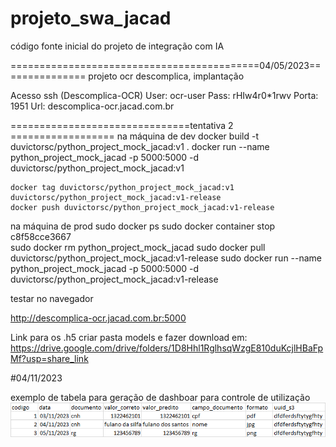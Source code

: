 # projeto_swa_jacad
código fonte inicial do projeto de integração com IA


===========================================04/05/2023===============
projeto ocr descomplica, implantação

Acesso ssh (Descomplica-OCR)
User: ocr-user
Pass: rHIw4r0*1rwv
Porta: 1951
Url: descomplica-ocr.jacad.com.br



[comment]: <> (docker image build -t python_project_mock_jacad .)

[comment]: <> (docker run -p 5000:5000 -d python_project_mock_jacad)

[comment]: <> (docker push duvictorsc/python_project_mock_jacad)

[comment]: <> (sudo docker pull duvictorsc/python_project_mock_jacad)




===============================tentativa 2 ==================
na máquina de dev
	docker build -t duvictorsc/python_project_mock_jacad:v1 .
	docker run --name python_project_mock_jacad -p 5000:5000 -d duvictorsc/python_project_mock_jacad:v1

	docker tag duvictorsc/python_project_mock_jacad:v1 duvictorsc/python_project_mock_jacad:v1-release
	docker push duvictorsc/python_project_mock_jacad:v1-release



na máquina de prod
	sudo docker ps
	sudo docker container stop c8f58cce3667     
	sudo docker rm python_project_mock_jacad
	sudo docker pull duvictorsc/python_project_mock_jacad:v1-release
	sudo docker run --name python_project_mock_jacad -p 5000:5000 -d duvictorsc/python_project_mock_jacad:v1-release
	
	
	
testar no navegador

http://descomplica-ocr.jacad.com.br:5000

Link para os .h5
criar pasta models e fazer download em:
https://drive.google.com/drive/folders/1D8Hhl1RglhsqWzgE810duKcjlHBaFpMf?usp=share_link











#04/11/2023

exemplo de tabela para geração de dashboar para controle de utilização
![img.png](img.png)
